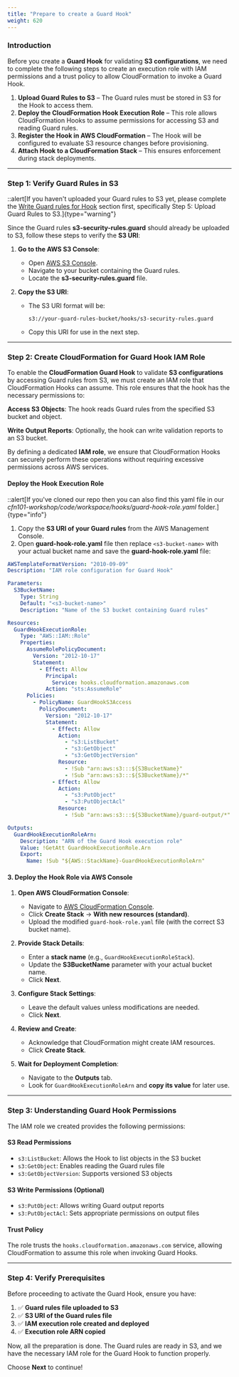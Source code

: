 ```yaml
---
title: "Prepare to create a Guard Hook"
weight: 620
---
```


### **Introduction**

Before you create a **Guard Hook** for validating **S3 configurations**, we need to complete the following steps to create an execution role with IAM permissions and a trust policy to allow CloudFormation to invoke a Guard Hook.

1. **Upload Guard Rules to S3** – The Guard rules must be stored in S3 for the Hook to access them.
2. **Deploy the CloudFormation Hook Execution Role** – This role allows CloudFormation Hooks to assume permissions for accessing S3 and reading Guard rules.
3. **Register the Hook in AWS CloudFormation** – The Hook will be configured to evaluate S3 resource changes before provisioning.
4. **Attach Hook to a CloudFormation Stack** – This ensures enforcement during stack deployments.

---

### **Step 1: Verify Guard Rules in S3**

::alert[If you haven't uploaded your Guard rules to S3 yet, please complete the [Write Guard rules for Hook](../write-guard-rules/) section first, specifically Step 5: Upload Guard Rules to S3.]{type="warning"}

Since the Guard rules **s3-security-rules.guard** should already be uploaded to S3, follow these steps to verify the **S3 URI**:

1. **Go to the AWS S3 Console**:

   - Open [AWS S3 Console](https://console.aws.amazon.com/s3).
   - Navigate to your bucket containing the Guard rules.
   - Locate the **s3-security-rules.guard** file.

2. **Copy the S3 URI**:
   - The S3 URI format will be:
     ```
     s3://your-guard-rules-bucket/hooks/s3-security-rules.guard
     ```
   - Copy this URI for use in the next step.

---

### **Step 2: Create CloudFormation for Guard Hook IAM Role**

To enable the **CloudFormation Guard Hook** to validate **S3 configurations** by accessing Guard rules from S3, we must create an IAM role that CloudFormation Hooks can assume. This role ensures that the hook has the necessary permissions to:

**Access S3 Objects**: The hook reads Guard rules from the specified S3 bucket and object.

**Write Output Reports**: Optionally, the hook can write validation reports to an S3 bucket.

By defining a dedicated **IAM role**, we ensure that CloudFormation Hooks can securely perform these operations without requiring excessive permissions across AWS services.

#### **Deploy the Hook Execution Role**

::alert[If you've cloned our repo then you can also find this yaml file in our _cfn101-workshop/code/workspace/hooks/guard-hook-role.yaml_ folder.]{type="info"}

1. Copy the **S3 URI of your Guard rules** from the AWS Management Console.
2. Open **guard-hook-role.yaml** file then replace `<s3-bucket-name>` with your actual bucket name and save the **guard-hook-role.yaml** file:

```yaml
AWSTemplateFormatVersion: "2010-09-09"
Description: "IAM role configuration for Guard Hook"

Parameters:
  S3BucketName:
    Type: String
    Default: "<s3-bucket-name>"
    Description: "Name of the S3 bucket containing Guard rules"

Resources:
  GuardHookExecutionRole:
    Type: "AWS::IAM::Role"
    Properties:
      AssumeRolePolicyDocument:
        Version: "2012-10-17"
        Statement:
          - Effect: Allow
            Principal:
              Service: hooks.cloudformation.amazonaws.com
            Action: "sts:AssumeRole"
      Policies:
        - PolicyName: GuardHookS3Access
          PolicyDocument:
            Version: "2012-10-17"
            Statement:
              - Effect: Allow
                Action:
                  - "s3:ListBucket"
                  - "s3:GetObject"
                  - "s3:GetObjectVersion"
                Resource:
                  - !Sub "arn:aws:s3:::${S3BucketName}"
                  - !Sub "arn:aws:s3:::${S3BucketName}/*"
              - Effect: Allow
                Action:
                  - "s3:PutObject"
                  - "s3:PutObjectAcl"
                Resource:
                  - !Sub "arn:aws:s3:::${S3BucketName}/guard-output/*"

Outputs:
  GuardHookExecutionRoleArn:
    Description: "ARN of the Guard Hook execution role"
    Value: !GetAtt GuardHookExecutionRole.Arn
    Export:
      Name: !Sub "${AWS::StackName}-GuardHookExecutionRoleArn"
```

#### **3. Deploy the Hook Role via AWS Console**

1. **Open AWS CloudFormation Console**:

   - Navigate to [AWS CloudFormation Console](https://console.aws.amazon.com/cloudformation).
   - Click **Create Stack** → **With new resources (standard)**.
   - Upload the modified `guard-hook-role.yaml` file (with the correct S3 bucket name).

2. **Provide Stack Details**:

   - Enter a **stack name** (e.g., `GuardHookExecutionRoleStack`).
   - Update the **S3BucketName** parameter with your actual bucket name.
   - Click **Next**.

3. **Configure Stack Settings**:

   - Leave the default values unless modifications are needed.
   - Click **Next**.

4. **Review and Create**:
   - Acknowledge that CloudFormation might create IAM resources.
   - Click **Create Stack**.

5. **Wait for Deployment Completion**:
   - Navigate to the **Outputs** tab.
   - Look for `GuardHookExecutionRoleArn` and **copy its value** for later use.

---

### **Step 3: Understanding Guard Hook Permissions**

The IAM role we created provides the following permissions:

#### **S3 Read Permissions**
- `s3:ListBucket`: Allows the Hook to list objects in the S3 bucket
- `s3:GetObject`: Enables reading the Guard rules file
- `s3:GetObjectVersion`: Supports versioned S3 objects

#### **S3 Write Permissions (Optional)**
- `s3:PutObject`: Allows writing Guard output reports
- `s3:PutObjectAcl`: Sets appropriate permissions on output files

#### **Trust Policy**
The role trusts the `hooks.cloudformation.amazonaws.com` service, allowing CloudFormation to assume this role when invoking Guard Hooks.

---

### **Step 4: Verify Prerequisites**

Before proceeding to activate the Guard Hook, ensure you have:

1. ✅ **Guard rules file uploaded to S3**
2. ✅ **S3 URI of the Guard rules file**
3. ✅ **IAM execution role created and deployed**
4. ✅ **Execution role ARN copied**

Now, all the preparation is done. The Guard rules are ready in S3, and we have the necessary IAM role for the Guard Hook to function properly.

Choose **Next** to continue!
